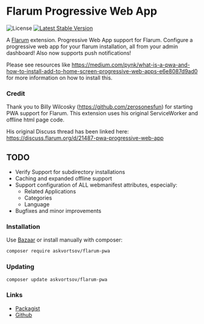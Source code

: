 # Flarum Progressive Web App

![License](https://img.shields.io/badge/license-MIT-blue.svg) [![Latest Stable Version](https://img.shields.io/packagist/v/askvortsov/flarum-pwa.svg)](https://packagist.org/packages/askvortsov/flarum-pwa)

A [Flarum](http://flarum.org) extension. Progressive Web App support for Flarum. Configure a progressive web app for your flarum installation, all from your admin dashboard! Also now supports push notifications!

Please see resources like <https://medium.com/pynk/what-is-a-pwa-and-how-to-install-add-to-home-screen-progressive-web-apps-e6e8087d9ad0> for more information on how to install this.

### Credit

Thank you to Billy Wilcosky (https://github.com/zerosonesfun) for starting PWA support for Flarum. This extension uses his original ServiceWorker and offline html page code.

His original Discuss thread has been linked here: <https://discuss.flarum.org/d/21487-pwa-progressive-web-app>

## TODO

- Verify Support for subdirectory installations
- Caching and expanded offline support
- Support configuration of ALL webmanifest attributes, especially:
  - Related Applications
  - Categories
  - Language
- Bugfixes and minor improvements

### Installation

Use [Bazaar](https://discuss.flarum.org/d/5151-flagrow-bazaar-the-extension-marketplace) or install manually with composer:

```sh
composer require askvortsov/flarum-pwa
```

### Updating

```sh
composer update askvortsov/flarum-pwa
```

### Links

- [Packagist](https://packagist.org/packages/askvortsov/flarum-pwa)
- [Github](https://github.com/askvortsov1/flarum-pwa)
